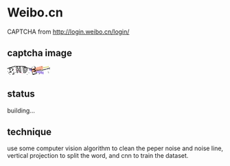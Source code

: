 # Weibo.cn
CAPTCHA from http://login.weibo.cn/login/
## captcha image
![](./weibo.cn.png)
## status
building...  
## technique
use some computer vision algorithm to clean the peper noise and noise line, 
vertical projection to split the word, and cnn to train the dataset.
